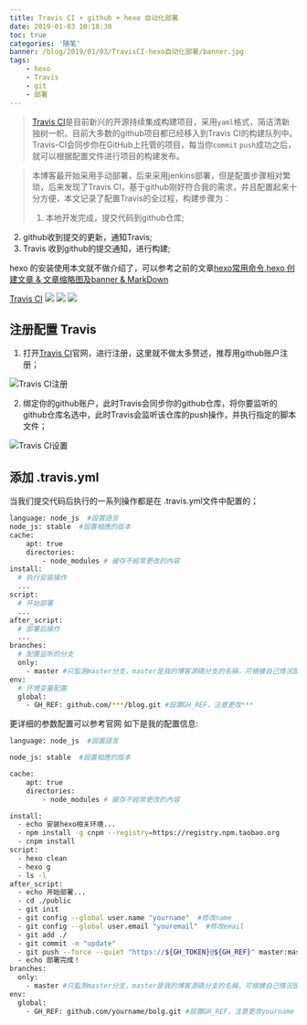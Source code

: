 ```yaml
---
title: Travis CI + github + hexo 自动化部署
date: 2019-01-03 10:18:38
toc: true
categories: '随笔'
banner: /blog/2019/01/03/TravisCI-hexo自动化部署/banner.jpg
tags:
    - hexo
    - Travis
    - git    
    - 部署    
---
```


>[Travis CI](https://travis-ci.org/)是目前新兴的开源持续集成构建项目，采用`yaml`格式，简洁清新独树一帜。目前大多数的github项目都已经移入到Travis CI的构建队列中。Travis-CI会同步你在GitHub上托管的项目，每当你`commit` `push`成功之后，就可以根据配置文件进行项目的构建发布。

>本博客最开始采用手动部署，后来采用jenkins部署，但是配置步骤相对繁琐，后来发现了Travis CI，基于github刚好符合我的需求，并且配置起来十分方便，本文记录了配置Travis的全过程，构建步骤为：
>1. 本地开发完成，提交代码到github仓库;
2. github收到提交的更新，通知Travis;
3. Travis 收到github的提交通知，进行构建;

<!-- more -->

hexo 的安装使用本文就不做介绍了，可以参考之前的文章[hexo常用命令](https://zhangjichengcc.github.io/blog/2018/02/05/hexo%E5%B8%B8%E7%94%A8%E6%8C%87%E4%BB%A4/),[hexo 创建文章 & 文章缩略图及banner & MarkDown
](https://zhangjichengcc.github.io/blog/2018/02/27/hexo-%E5%88%9B%E5%BB%BA%E6%96%87%E7%AB%A0/)

[Travis CI](https://travis-ci.org/)
![](https://img.shields.io/badge/version-v1.0-green.svg)
![](http://progressed.io/bar/91?title=done)
![](http://progressed.io/bar/99)

## 注册配置 Travis
1. 打开[Travis CI](https://travis-ci.org/)官网，进行注册，这里就不做太多赘述，推荐用github账户注册；

![Travis CI注册](travis.jpg)

2. 绑定你的github账户，此时Travis会同步你的github仓库，将你要监听的github仓库名选中，此时Travis会监听该仓库的push操作，并执行指定的脚本文件；

![Travis CI设置](travis2.jpg)

## 添加 .travis.yml
当我们提交代码后执行的一系列操作都是在 .travis.yml文件中配置的；

``` bash
language: node_js  #設置語言
node_js: stable  #設置相應的版本
cache:
    apt: true
    directories:
        - node_modules # 緩存不經常更改的內容
install:
  # 执行安装操作
  ...
script:
  # 开始部署
  ...
after_script:
  # 部署后操作
  ...
branches:
  # 配置监听的分支
  only:
    - master #只監測master分支，master是我的博客源碼分支的名稱，可根據自己情況設置
env:
  # 环境变量配置
  global:
    - GH_REF: github.com/***/blog.git #設置GH_REF，注意更改***
```

更详细的参数配置可以参考官网
如下是我的配置信息:
``` bash
language: node_js  #設置語言

node_js: stable  #設置相應的版本

cache:
    apt: true
    directories:
        - node_modules # 緩存不經常更改的內容

install:
  - echo 安装hexo相关环境...
  - npm install -g cnpm --registry=https://registry.npm.taobao.org
  - cnpm install
script:
  - hexo clean
  - hexo g
  - ls -l
after_script:
  - echo 开始部署...
  - cd ./public
  - git init
  - git config --global user.name "yourname"  #修改name
  - git config --global user.email "youremail"  #修改email
  - git add ./
  - git commit -m "update"
  - git push --force --quiet "https://${GH_TOKEN}@${GH_REF}" master:master  #GH_TOKEN是在Travis中配置token的名稱
  - echo 部署完成！
branches:
  only:
    - master #只監測master分支，master是我的博客源碼分支的名稱，可根據自己情況設置
env:
  global:
    - GH_REF: github.com/yourname/bolg.git #設置GH_REF，注意更改yourname
```

## 